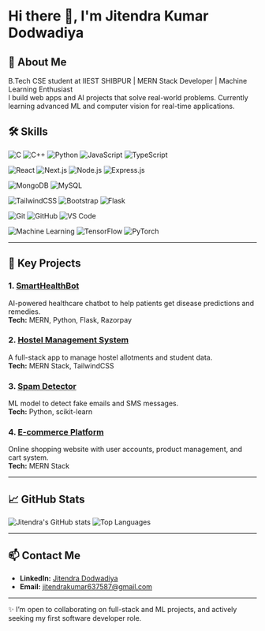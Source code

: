 # Hi there 👋, I'm Jitendra Kumar Dodwadiya

## 🚀 About Me
B.Tech CSE student at IIEST SHIBPUR | MERN Stack Developer | Machine Learning Enthusiast  
I build web apps and AI projects that solve real-world problems. Currently learning advanced ML and computer vision for real-time applications.

## 🛠️ Skills
![C](https://img.shields.io/badge/C-00599C?style=for-the-badge&logo=c&logoColor=white)
![C++](https://img.shields.io/badge/C++-00599C?style=for-the-badge&logo=c%2B%2B&logoColor=white)
![Python](https://img.shields.io/badge/Python-3776AB?style=for-the-badge&logo=python&logoColor=white)
![JavaScript](https://img.shields.io/badge/JavaScript-F7DF1E?style=for-the-badge&logo=javascript&logoColor=black)
![TypeScript](https://img.shields.io/badge/TypeScript-3178C6?style=for-the-badge&logo=typescript&logoColor=white)

![React](https://img.shields.io/badge/React-61DAFB?style=for-the-badge&logo=react&logoColor=black)
![Next.js](https://img.shields.io/badge/Next.js-000000?style=for-the-badge&logo=next.js&logoColor=white)
![Node.js](https://img.shields.io/badge/Node.js-339933?style=for-the-badge&logo=node.js&logoColor=white)
![Express.js](https://img.shields.io/badge/Express.js-000000?style=for-the-badge&logo=express&logoColor=white)

![MongoDB](https://img.shields.io/badge/MongoDB-47A248?style=for-the-badge&logo=mongodb&logoColor=white)
![MySQL](https://img.shields.io/badge/MySQL-4479A1?style=for-the-badge&logo=mysql&logoColor=white)

![TailwindCSS](https://img.shields.io/badge/TailwindCSS-06B6D4?style=for-the-badge&logo=tailwind-css&logoColor=white)
![Bootstrap](https://img.shields.io/badge/Bootstrap-7952B3?style=for-the-badge&logo=bootstrap&logoColor=white)
![Flask](https://img.shields.io/badge/Flask-000000?style=for-the-badge&logo=flask&logoColor=white)

![Git](https://img.shields.io/badge/Git-F05032?style=for-the-badge&logo=git&logoColor=white)
![GitHub](https://img.shields.io/badge/GitHub-181717?style=for-the-badge&logo=github&logoColor=white)
![VS Code](https://img.shields.io/badge/VS_Code-007ACC?style=for-the-badge&logo=visual-studio-code&logoColor=white)

![Machine Learning](https://img.shields.io/badge/Machine_Learning-F7931E?style=for-the-badge&logo=opencv&logoColor=white)
![TensorFlow](https://img.shields.io/badge/TensorFlow-FF6F00?style=for-the-badge&logo=tensorflow&logoColor=white)
![PyTorch](https://img.shields.io/badge/PyTorch-EE4C2C?style=for-the-badge&logo=pytorch&logoColor=white)

---

## 📂 Key Projects

### 1. [SmartHealthBot](https://github.com/dwdjitendra-cloud/SmartHealth-Bot)
AI-powered healthcare chatbot to help patients get disease predictions and remedies.  
**Tech:** MERN, Python, Flask, Razorpay  

### 2. [Hostel Management System](https://github.com/dwdjitendra-cloud/hostel-management)
A full-stack app to manage hostel allotments and student data.  
**Tech:** MERN Stack, TailwindCSS  

### 3. [Spam Detector](https://github.com/dwdjitendra-cloud/spam-detector)
ML model to detect fake emails and SMS messages.  
**Tech:** Python, scikit-learn  

### 4. [E-commerce Platform](https://github.com/dwdjitendra-cloud/E-commerce)
Online shopping website with user accounts, product management, and cart system.  
**Tech:** MERN Stack  

---

## 📈 GitHub Stats

![Jitendra's GitHub stats](https://github-readme-stats.vercel.app/api?username=dwdjitendra-cloud&show_icons=true&theme=radical)
![Top Languages](https://github-readme-stats.vercel.app/api/top-langs/?username=dwdjitendra-cloud&layout=compact&theme=radical)

---

## 📫 Contact Me

- **LinkedIn:** [Jitendra Dodwadiya](https://www.linkedin.com/in/dwdjitendra-cloud)
- **Email:** jitendrakumar637587@gmail.com

---

✨ I’m open to collaborating on full-stack and ML projects, and actively seeking my first software developer role.  
